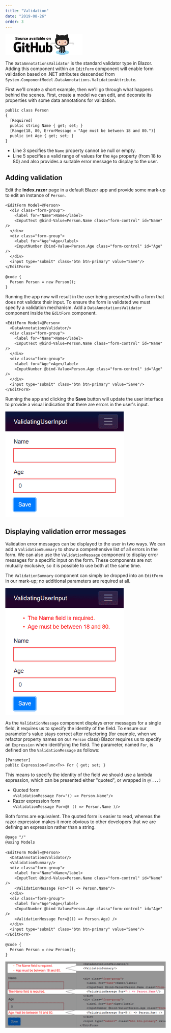 ```yaml
---
title: "Validation"
date: "2019-08-26"
order: 3
---
```


[![](images/SourceLink.png)](https://github.com/mrpmorris/blazor-university/tree/master/src/Forms/ValidatingUserInput)

The `DataAnnotationsValidator` is the standard validator type in Blazor.
Adding this component within an `EditForm` component will enable form validation based on .NET attributes descended 
from `System.ComponentModel.DataAnnotations.ValidationAttribute`.

First we'll create a short example, then we'll go through what happens behind the scenes.
First, create a model we can edit, and decorate its properties with some data annotations for validation.

```razor {: .line-numbers}
public class Person
{
  [Required]
  public string Name { get; set; }
  [Range(18, 80, ErrorMessage = "Age must be between 18 and 80.")]
  public int Age { get; set; }
}
```

- Line 3 specifies the `Name` property cannot be null or empty.
- Line 5 specifies a valid range of values for the `Age` property (from 18 to 80) and
  also provides a suitable error message to display to the user.

## Adding validation

Edit the **Index.razor** page in a default Blazor app and provide some mark-up to edit an instance of `Person`.

```razor
<EditForm Model=@Person>
  <div class="form-group">
    <label for="Name">Name</label>
    <InputText @bind-Value=Person.Name class="form-control" id="Name" />
  </div>
  <div class="form-group">
    <label for="Age">Age</label>
    <InputNumber @bind-Value=Person.Age class="form-control" id="Age" />
  </div>
  <input type="submit" class="btn btn-primary" value="Save"/>
</EditForm>

@code {
  Person Person = new Person();
}
```

Running the app now will result in the user being presented with a form that does not validate their input.
To ensure the form is validated we must specify a validation mechanism.
Add a `DataAnnotationsValidator` component inside the `EditForm` component.

```razor
<EditForm Model=@Person>
  <DataAnnotationsValidator/>
  <div class="form-group">
    <label for="Name">Name</label>
    <InputText @bind-Value=Person.Name class="form-control" id="Name" />
  </div>
  <div class="form-group">
    <label for="Age">Age</label>
    <InputNumber @bind-Value=Person.Age class="form-control" id="Age" />
  </div>
  <input type="submit" class="btn btn-primary" value="Save"/>
</EditForm>
```

Running the app and clicking the **Save** button will update the user interface to provide a visual indication that there
are errors in the user's input.

![](images/BasicValidationErrorIndicat.png)

## Displaying validation error messages

Validation error messages can be displayed to the user in two ways.
We can add a `ValidationSummary` to show a comprehensive list of all errors in the form.
We can also use the `ValidationMessage` component to display error messages for a specific input on the form.
These components are not mutually exclusive, so it is possible to use both at the same time.

The `ValidationSummary` component can simply be dropped into an `EditForm` in our mark-up;
no additional parameters are required at all.

![](images/ValidationSummary.png)

As the `ValidationMessage` component displays error messages for a single field,
it requires us to specify the identity of the field.
To ensure our parameter's value stays correct after refactoring
(for example, when we refactor property names on our `Person` class)
Blazor requires us to specify an `Expression` when identifying the field.
The parameter, named `For`, is defined on the `ValidationMessage` as follows:

```razor
[Parameter]
public Expression<Func<T>> For { get; set; }
```

This means to specify the identity of the field we should use a lambda expression, which can be presented either "quoted",
or wrapped in `@(...)`

- Quoted form  
    `<ValidationMessage For="() => Person.Name"/>`
- Razor expression form  
    `<ValidationMessage For=@( () => Person.Name )/>`

Both forms are equivalent. The quoted form is easier to read,
whereas the razor expression makes it more obvious to other developers that we are defining an expression rather than a string.

```razor
@page "/"
@using Models

<EditForm Model=@Person>
  <DataAnnotationsValidator/>
  <ValidationSummary/>
  <div class="form-group">
    <label for="Name">Name</label>
    <InputText @bind-Value=Person.Name class="form-control" id="Name" />
    <ValidationMessage For="() => Person.Name"/>
  </div>
  <div class="form-group">
    <label for="Age">Age</label>
    <InputNumber @bind-Value=Person.Age class="form-control" id="Age" />
    <ValidationMessage For=@(() => Person.Age) />
  </div>
  <input type="submit" class="btn btn-primary" value="Save"/>
</EditForm>

@code {
  Person Person = new Person();
}
```

[![](images/ValidationSummaryAndValidationMessages.png)](http://blazor-university.com/wp-content/uploads/2019/08/ValidationSummaryAndValidationMessages.png)
